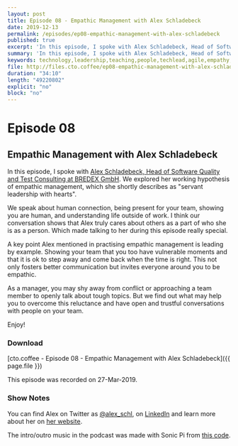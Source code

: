 ```yaml
---
layout: post
title: Episode 08 - Empathic Management with Alex Schladebeck
date: 2019-12-13
permalink: /episodes/ep08-empathic-management-with-alex-schladebeck
published: true
excerpt: 'In this episode, I spoke with Alex Schladebeck, Head of Software Quality and Test Consulting at BREDEX GmbH, explored her working hypothesis of empathic management, which she shortly describes as "servant leadership with hearts".'
summary: 'In this episode, I spoke with Alex Schladebeck, Head of Software Quality and Test Consulting at BREDEX GmbH, explored her working hypothesis of empathic management, which she shortly describes as "servant leadership with hearts".'
keywords: technology,leadership,teaching,people,techlead,agile,empathy,empathicmanagement,management,sympathy
file: http://files.cto.coffee/ep08-empathic-management-with-alex-schladebeck/cto.coffee__ep08.mp3
duration: "34:10"
length: "49220802"
explicit: "no"
block: "no"
---
```


# Episode 08
## Empathic Management with Alex Schladebeck

In this episode, I spoke with [Alex Schladebeck, Head of Software Quality and Test Consulting at BREDEX
GmbH][@alex_schl]. We explored her working hypothesis of empathic management, which she shortly describes as "servant
leadership with hearts".

We speak about human connection, being present for your team, showing you are human, and understanding life outside of
work. I think our conversation shows that Alex truly cares about others as a part of who she is as a person. Which made
talking to her during this episode really special.

A key point Alex mentioned in practising empathic management is leading by example. Showing your team that you too have
vulnerable moments and that it is ok to step away and come back when the time is right. This not only fosters better
communication but invites everyone around you to be empathic.

As a manager, you may shy away from conflict or approaching a team member to openly talk about tough topics. But we
find out what may help you to overcome this reluctance and have open and trustful conversations with people on your
team.

Enjoy!


### Download

[cto.coffee - Episode 08 - Empathic Management with Alex Schladebeck]({{ page.file }})

This episode was recorded on 27-Mar-2019.


### Show Notes

You can find Alex on Twitter as [@alex_schl][@alex_schl], on [LinkedIn][linkedin] and learn more about her on [her
website][alex_website].

The intro/outro music in the podcast was made with Sonic Pi from [this code][intro-music].

[contact]: /contact/
[@alex_schl]: https://twitter.com/alex_schl
[alex_website]: http://www.schladebeck.de/
[linkedin]: https://linkedin.com/in/alexandraschladebeck
[intro-music]: https://github.com/benjmin-r/music/blob/master/2017-12-04_cto.coffee-intro.rb
